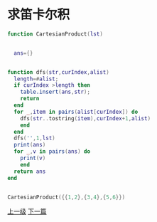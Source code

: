 # 求笛卡尔积

```lua
function CartesianProduct(lst)


  ans={}


function dfs(str,curIndex,alist)
  length=#alist;
  if curIndex >length then
    table.insert(ans,str);
    return
  end
  for _,item in pairs(alist[curIndex]) do
    dfs(str..tostring(item),curIndex+1,alist)
    end
  end
  dfs('',1,lst)
  print(ans)
  for _,v in pairs(ans) do
    print(v)
    end
  return ans
end


CartesianProduct({{1,2},{3,4},{5,6}})
```
































[上一级](base.md)
[下一篇](lua_develop.md)
